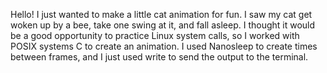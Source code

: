 Hello! I just wanted to make a little cat animation for fun. 
I saw my cat get woken up by a bee, take one swing at it, and fall asleep. 
I thought it would be a good opportunity to practice Linux system calls, so I worked with POSIX systems C to create an animation. 
I used Nanosleep to create times between frames, and I just used write to send the output to the terminal.
